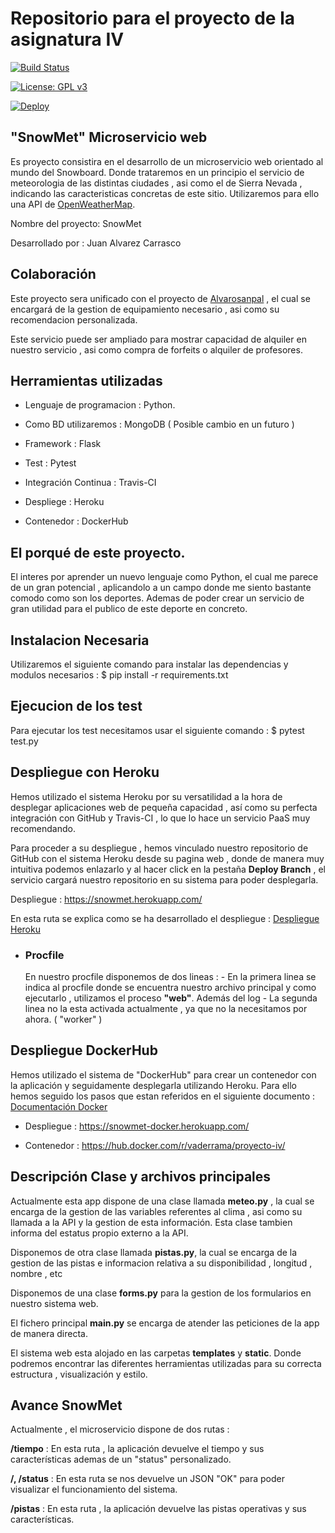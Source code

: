 # Repositorio para el proyecto de la asignatura IV   


[![Build Status](https://travis-ci.org/vaderrama/Proyecto-IV.svg?branch=master)](https://travis-ci.org/vaderrama/Proyecto-IV)

[![License: GPL v3](https://img.shields.io/badge/License-GPL%20v3-blue.svg)](https://www.gnu.org/licenses/gpl-3.0)

[![Deploy](https://www.herokucdn.com/deploy/button.svg)](https://snowmet.herokuapp.com/app)


## "SnowMet" Microservicio web 

Es proyecto consistira en el desarrollo de un microservicio web orientado al mundo del Snowboard. Donde trataremos en un principio el servicio de meteorologia de las distintas ciudades , asi como el de Sierra Nevada , indicando las caracteristicas concretas de este sitio. Utilizaremos para ello una API de [OpenWeatherMap](https://openweathermap.org/).

Nombre del proyecto: SnowMet

Desarrollado por : Juan Alvarez Carrasco

## Colaboración
Este proyecto sera unificado con el proyecto de [Alvarosanpal](https://github.com/Alvarosanpal/Proyecto_IV) , el cual se encargará de la gestion de equipamiento necesario , asi como su recomendacion personalizada.

Este servicio puede ser ampliado para mostrar capacidad de alquiler en nuestro servicio , asi como compra de forfeits o alquiler de profesores. 

    
## Herramientas utilizadas 

- Lenguaje de programacion : Python.

- Como BD utilizaremos : MongoDB ( Posible cambio en un futuro )

- Framework : Flask

- Test : Pytest

- Integración Continua : Travis-CI

- Despliege : Heroku

- Contenedor : DockerHub


## El porqué de este proyecto.

 El interes por aprender un nuevo lenguaje como Python, el cual me parece de un gran potencial ,  aplicandolo a un campo donde me siento bastante comodo como son los deportes. Ademas de poder crear un servicio de gran utilidad para el publico de este deporte en concreto. 



## Instalacion Necesaria 

Utilizaremos el siguiente comando para instalar las dependencias y modulos necesarios : $ pip install -r requirements.txt 

## Ejecucion de los test

Para ejecutar los test necesitamos usar el siguiente comando : $ pytest test.py

## Despliegue con Heroku

Hemos utilizado el sistema Heroku por su versatilidad a la hora de desplegar aplicaciones web de pequeña capacidad , así como su perfecta integración con GitHub y Travis-CI , lo que lo hace un servicio PaaS muy recomendando.

Para proceder a su despliegue , hemos vinculado nuestro repositorio de GitHub con el sistema Heroku desde su pagina web , donde de manera muy intuitiva podemos enlazarlo y al hacer click en la pestaña **Deploy Branch** , el servicio cargará nuestro repositorio en su sistema para poder desplegarla.

Despliegue : https://snowmet.herokuapp.com/ 

En esta ruta se explica como se ha desarrollado el despliegue : [Despliegue Heroku](https://github.com/vaderrama/Proyecto-IV/blob/master/doc/despliegueHeroku.md)

- ### Procfile

    En nuestro procfile disponemos de dos lineas :
        - En la primera linea se indica al procfile donde se encuentra nuestro archivo principal y como ejecutarlo , utilizamos el proceso **"web"**. Además del log
        - La segunda linea no la esta activada actualmente , ya que no la necesitamos por ahora.  ( "worker" )
        
    
## Despliegue DockerHub 

Hemos utilizado el sistema de "DockerHub" para crear un contenedor con la aplicación y seguidamente desplegarla utilizando Heroku.
Para ello hemos seguido los pasos que estan referidos en el siguiente documento : [Documentación Docker](https://github.com/vaderrama/Proyecto-IV/blob/master/doc/despliegueDocker.md)

 - Despliegue : https://snowmet-docker.herokuapp.com/

 - Contenedor : https://hub.docker.com/r/vaderrama/proyecto-iv/

## Descripción Clase y archivos principales

Actualmente esta app dispone de una clase llamada **meteo.py**  , la cual se encarga de la gestion de las variables referentes al clima , asi como su llamada a la API y la gestion de esta información. Esta clase tambien informa del estatus propio externo a la API.

Disponemos de otra clase llamada **pistas.py**, la cual se encarga de la gestion de las pistas e informacion relativa a su disponibilidad , longitud , nombre , etc

Disponemos de una clase **forms.py** para la gestion de los formularios en nuestro sistema web. 

El fichero principal **main.py** se encarga de atender las peticiones de la app de manera directa. 

El sistema web esta alojado en las carpetas **templates** y **static**. Donde podremos encontrar las diferentes herramientas utilizadas para su correcta estructura , visualización y estilo.


## Avance SnowMet

Actualmente , el microservicio dispone de dos rutas :

****/tiempo**** : En esta ruta , la aplicación devuelve el tiempo y sus características ademas de un "status" personalizado.

****/, /status**** : En esta ruta se nos devuelve un JSON "OK" para poder visualizar el funcionamiento del sistema. 

****/pistas**** : En esta ruta , la aplicación devuelve las pistas operativas y sus características.



